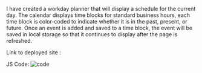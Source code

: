 I have created a workday planner that will display a schedule for the current day. The calendar displays time blocks for standard business hours, each time block is color-coded to indicate whether it is in the past, present, or future. Once an event is added and saved to a time block, the event will be saved in local storage so that it continues to display after the page is refreshed.

Link to deployed site :

JS Code:
![code](https://user-images.githubusercontent.com/94027300/147525946-73af287a-a62c-46cd-a74d-72913c96dce1.png)
